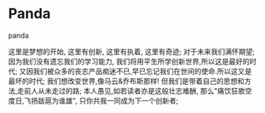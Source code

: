 # Panda
panda 




这里是梦想的开始, 这里有创新, 这里有执着, 这里有奇迹;
对于未来我们满怀期望;
因为我们没有遗忘我们的学习能力, 我们将用平生所学创新世界,所以这是最好的时代;
又因我们被众多的丧志产品痴迷不已,早已忘记我们在世间的使命.所以这又是最坏的时代;
我们想改变世界,像马云&乔布斯那样!
但我们是带着自己的思想和方法,走前人从未走过的路;
本人愚见,如若读者亦是这般壮志难酬, 那么"痛饮狂歌空度日,飞扬跋扈为谁雄", 只你共我一同成为下一个创新者;
